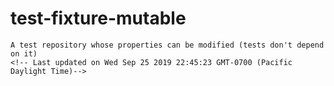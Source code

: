 # test-fixture-mutable
    A test repository whose properties can be modified (tests don't depend on it)
    <!-- Last updated on Wed Sep 25 2019 22:45:23 GMT-0700 (Pacific Daylight Time)-->